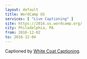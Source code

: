 ```yaml
---
layout: default
title: WordCamp US
services: [ "Live Captioning" ]
site: https://2016.us.wordcamp.org/
city: Philadelphia, PA
from: 2016-12-02
to: 2016-12-04
---
```


Captioned by [White Coat Captioning](http://www.whitecoatcaptioning.com/).
